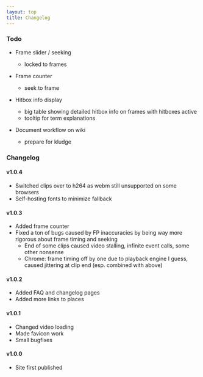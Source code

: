 ```yaml
---
layout: top
title: Changelog
---
```


### Todo

- Frame slider / seeking
  - locked to frames

- Frame counter
  - seek to frame

- Hitbox info display
  - big table showing detailed hitbox info on frames with hitboxes active
  - tooltip for term explanations

- Document workflow on wiki
  - prepare for kludge

<!-- - Become anime mousegirl -->


### Changelog

#### v1.0.4

- Switched clips over to h264 as webm still unsupported on some browsers
- Self-hosting fonts to minimize fallback

#### v1.0.3

- Added frame counter  
- Fixed a ton of bugs caused by FP inaccuracies by being way more rigorous about frame timing and seeking
  - End of some clips caused video stalling, infinite event calls, some other nonsense
  - Chrome: frame timing off by one due to playback engine I guess, caused jittering at clip end (esp. combined with above)

#### v1.0.2
- Added FAQ and changelog pages
- Added more links to places

#### v1.0.1

- Changed video loading
- Made favicon work
- Small bugfixes

#### v1.0.0

- Site first published
